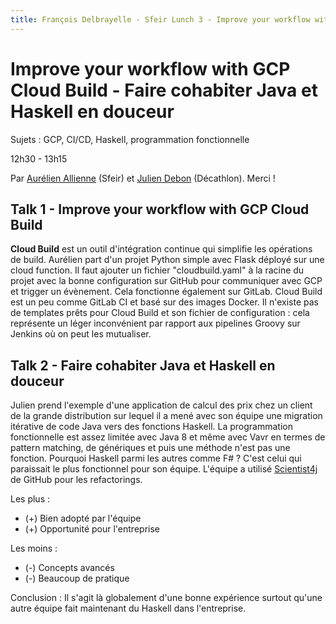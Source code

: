 ```yaml
---
title: François Delbrayelle - Sfeir Lunch 3 - Improve your workflow with GCP Cloud Build - Faire cohabiter Java et Haskell en douceur
---
```


# Improve your workflow with GCP Cloud Build - Faire cohabiter Java et Haskell en douceur

Sujets : GCP, CI/CD, Haskell, programmation fonctionnelle

12h30 - 13h15

Par [Aurélien Allienne](https://twitter.com/sn0rks) (Sfeir) et [Julien Debon](https://twitter.com/Sir4ur0n) (Décathlon). Merci !

## Talk 1 - Improve your workflow with GCP Cloud Build

__Cloud Build__ est un outil d'intégration continue qui simplifie les opérations de build.
Aurélien part d'un projet Python simple avec Flask déployé sur une cloud function.
Il faut ajouter un fichier "cloudbuild.yaml" à la racine du projet avec la bonne configuration sur GitHub pour communiquer avec GCP et trigger un évènement. Cela fonctionne également sur GitLab.
Cloud Build est un peu comme GitLab CI et basé sur des images Docker.
Il n'existe pas de templates prêts pour Cloud Build et son fichier de configuration : cela représente un léger inconvénient par rapport aux pipelines Groovy sur Jenkins où on peut les mutualiser.

## Talk  2 - Faire cohabiter Java et Haskell en douceur

Julien prend l'exemple d'une application de calcul des prix chez un client de la grande distribution sur lequel il a mené avec son équipe une migration itérative de code Java vers des fonctions Haskell.
La programmation fonctionnelle est assez limitée avec Java 8 et même avec Vavr en termes de pattern matching, de génériques et puis une méthode n'est pas une fonction.
Pourquoi Haskell parmi les autres comme F# ? C'est celui qui paraissait le plus fonctionnel pour son équipe.
L'équipe a utilisé [Scientist4j](https://github.com/rawls238/Scientist4J) de GitHub pour les refactorings.

Les plus :
- (+) Bien adopté par l'équipe
- (+) Opportunité pour l'entreprise

Les moins :
- (-) Concepts avancés
- (-) Beaucoup de pratique

Conclusion : Il s'agit là globalement d'une bonne expérience surtout qu'une autre équipe fait maintenant du Haskell dans l'entreprise.